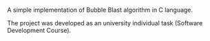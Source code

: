 A simple implementation of Bubble Blast algorithm in C language. 

The project was developed as an university individual task (Software Development Course).
